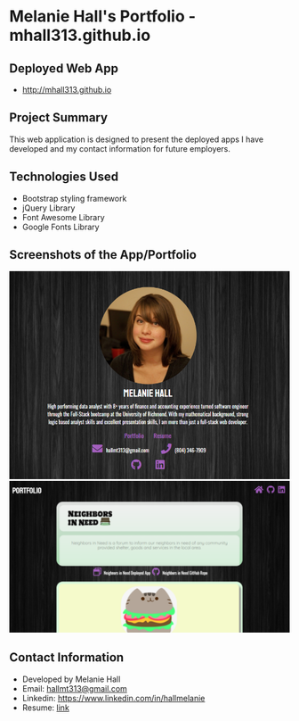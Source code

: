 # Melanie Hall's Portfolio - mhall313.github.io

## Deployed Web App

- http://mhall313.github.io

## Project Summary

This web application is designed to present the deployed apps I have developed and my contact information for future employers.


## Technologies Used

- Bootstrap styling framework
- jQuery Library
- Font Awesome Library
- Google Fonts Library

## Screenshots of the App/Portfolio

![](assets/Home-Page.PNG)
![](assets/Portfolio.PNG)


## Contact Information

- Developed by Melanie Hall
- Email: hallmt313@gmail.com
- Linkedin: https://www.linkedin.com/in/hallmelanie
- Resume: [link](assets/Melanie%Hall%-%Resume.pdf)
